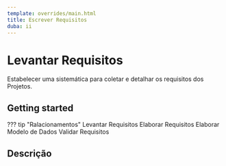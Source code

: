 ```yaml
---
template: overrides/main.html
title: Escrever Requisitos
duba: ii
---
```


# Levantar Requisitos

Estabelecer uma sistemática para coletar e detalhar os requisitos dos Projetos.

## Getting started

??? tip "Ralacionamentos"
    Levantar Requisitos
    Elaborar Requisitos
    Elaborar Modelo de Dados
    Validar Requisitos


## Descrição

